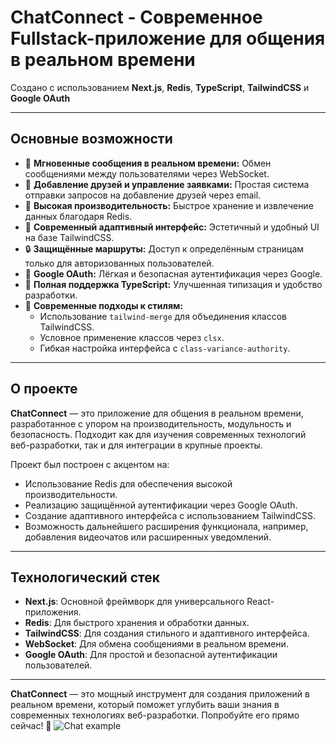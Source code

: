 # ChatConnect - Современное Fullstack-приложение для общения в реальном времени  
Создано с использованием **Next.js**, **Redis**, **TypeScript**, **TailwindCSS** и **Google OAuth**  

---

## Основные возможности  
- 💬 **Мгновенные сообщения в реальном времени:** Обмен сообщениями между пользователями через WebSocket.  
- 👥 **Добавление друзей и управление заявками:** Простая система отправки запросов на добавление друзей через email.  
- 🚀 **Высокая производительность:** Быстрое хранение и извлечение данных благодаря Redis.  
- 📱 **Современный адаптивный интерфейс:** Эстетичный и удобный UI на базе TailwindCSS.  
- 🔒 **Защищённые маршруты:** Доступ к определённым страницам только для авторизованных пользователей.  
- 🔑 **Google OAuth:** Лёгкая и безопасная аутентификация через Google.  
- 📘 **Полная поддержка TypeScript:** Улучшенная типизация и удобство разработки.  
- 🎨 **Современные подходы к стилям:**  
  - Использование `tailwind-merge` для объединения классов TailwindCSS.  
  - Условное применение классов через `clsx`.  
  - Гибкая настройка интерфейса с `class-variance-authority`.

---

## О проекте  
**ChatConnect** — это приложение для общения в реальном времени, разработанное с упором на производительность, модульность и безопасность. Подходит как для изучения современных технологий веб-разработки, так и для интеграции в крупные проекты.  

Проект был построен с акцентом на:  
- Использование Redis для обеспечения высокой производительности.  
- Реализацию защищённой аутентификации через Google OAuth.  
- Создание адаптивного интерфейса с использованием TailwindCSS.  
- Возможность дальнейшего расширения функционала, например, добавления видеочатов или расширенных уведомлений.

---

## Технологический стек  
- **Next.js**: Основной фреймворк для универсального React-приложения.  
- **Redis**: Для быстрого хранения и обработки данных.  
- **TailwindCSS**: Для создания стильного и адаптивного интерфейса.  
- **WebSocket**: Для обмена сообщениями в реальном времени.  
- **Google OAuth**: Для простой и безопасной аутентификации пользователей.

---

**ChatConnect** — это мощный инструмент для создания приложений в реальном времени, который поможет углубить ваши знания в современных технологиях веб-разработки. Попробуйте его прямо сейчас! 🚀
![Chat example](https://github.com/danilkompaniets/realtime_chat_app/assets/46541359/5bb3656c-d886-47b7-b8a8-e503944bfbdb)
